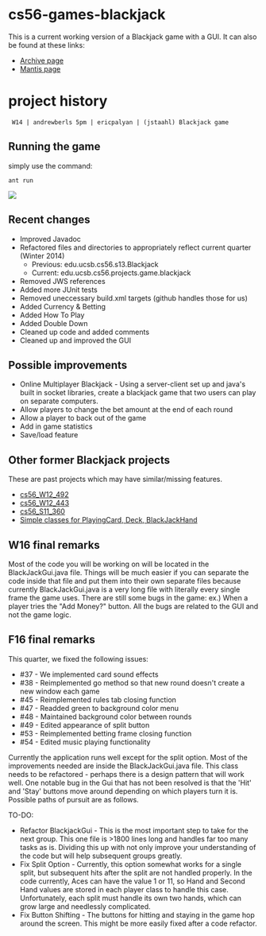 # cs56-games-blackjack

This is a current working version of a Blackjack game with a GUI. It can also be found at these links:

* [Archive page](https://foo.cs.ucsb.edu/cs56/issues/0000866/)
* [Mantis page](https://foo.cs.ucsb.edu/56mantis/view.php?id=866)

project history
===============
```
 W14 | andrewberls 5pm | ericpalyan | (jstaahl) Blackjack game
```

## Running the game

simply use the command:
```
ant run
```

![](http://i.imgur.com/rXE5Qe1.png)

## Recent changes
* Improved Javadoc
* Refactored files and directories to appropriately reflect current quarter (Winter 2014)
    * Previous: edu.ucsb.cs56.s13.Blackjack
    * Current: edu.ucsb.cs56.projects.game.blackjack
* Removed JWS references
* Added more JUnit tests
* Removed uneccessary build.xml targets (github handles those for us)
* Added Currency & Betting
* Added How To Play
* Added Double Down
* Cleaned up code and added comments
* Cleaned up and improved the GUI

## Possible improvements

* Online Multiplayer Blackjack - Using a server-client set up and java's built in socket libraries, create a blackjack game that two users can play on separate computers.
* Allow players to change the bet amount at the end of each round
* Allow a player to back out of the game
* Add in game statistics
* Save/load feature

## Other former Blackjack projects

These are past projects which may have similar/missing features. 

* [cs56_W12_492](https://foo.cs.ucsb.edu/cs56/issues/0000492/lab09b/)
* [cs56_W12_443](https://foo.cs.ucsb.edu/cs56/issues/0000443/)
* [cs56_S11_360](https://foo.cs.ucsb.edu/cs56/issues/0000360/)
* [Simple classes for PlayingCard, Deck, BlackJackHand](https://foo.cs.ucsb.edu/cs56/issues/0000215/)



W16 final remarks
-------------------
Most of the code you will be working on will be located in the BlackJackGui.java file. Things will be much easier if you can separate the code inside that file and put them into their own separate files because currently BlackJackGui.java is a very long file with literally every single frame the game uses. There are still some bugs in the game: ex.) When a player tries the "Add Money?" button. All the bugs are related to the GUI and not the game logic.

F16 final remarks
-------------------
This quarter, we fixed the following issues:
* #37 - We implemented card sound effects
* #38 - Reimplemented go method so that new round doesn't create a new window each game
* #45 - Reimplemented rules tab closing function
* #47 - Readded green to background color menu
* #48 - Maintained background color between rounds
* #49 - Edited appearance of split button
* #53 - Reimplemented betting frame closing function
* #54 - Edited music playing functionality  

Currently the application runs well except for the split option. Most of the improvements needed are inside the BlackJackGui.java file. This class needs to be refactored - perhaps there is a design pattern that will work well. One notable bug in the Gui that has not been resolved is that the 'Hit' and 'Stay' buttons move around depending on which players turn it is. Possible paths of pursuit are as follows.  

TO-DO:
* Refactor BlackjackGui - This is the most important step to take for the next group. This one file is >1800 lines long and handles far too many tasks as is. Dividing this up with not only improve your understanding of the code but will help subsequent groups greatly.
* Fix Split Option - Currently, this option somewhat works for a single split, but subsequent hits after the split are not handled properly. In the code currently, Aces can have the value 1 or 11, so Hand and Second Hand values are stored in each player class to handle this case. Unfortunately, each split must handle its own two hands, which can grow large and needlessly complicated.
* Fix Button Shifting - The buttons for hitting and staying in the game hop around the screen. This might be more easily fixed after a code refactor.
